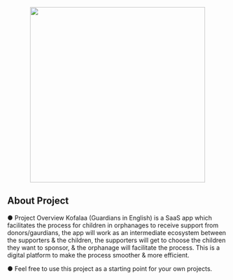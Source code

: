 <p align="center"><a href="https://laravel.com" target="_blank"><img src="https://raw.githubusercontent.com/laravel/art/master/logo-lockup/5%20SVG/2%20CMYK/1%20Full%20Color/laravel-logolockup-cmyk-red.svg" width="400"></a></p>

## About Project

● Project Overview
Kofalaa (Guardians in English) is a SaaS app which facilitates the process for children in orphanages to receive support from donors/gaurdians, the app will work as an intermediate ecosystem between the supporters & the children, the supporters will get to choose the children they want to sponsor, & the orphanage will facilitate the process. 
This is a digital platform to make the process smoother & more efficient.


● Feel free to use this project as a starting point for your own projects.
